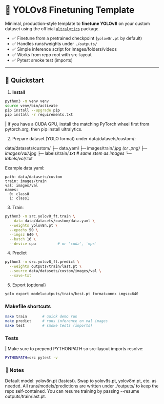 # 🔭 YOLOv8 Finetuning Template

Minimal, production-style template to **finetune YOLOv8** on your custom dataset using the official [`ultralytics`](https://github.com/ultralytics/ultralytics) package.

- ✅ Finetune from a pretrained checkpoint (`yolov8n.pt` by default)
- ✅ Handles runs/weights under `./outputs/`
- ✅ Simple inference script for images/folders/videos
- ✅ Works from repo root with src-layout
- ✅ Pytest smoke test (imports)

---

## 🚀 Quickstart

1) **Install**
```bash
python3 -m venv venv
source venv/bin/activate
pip install --upgrade pip
pip install -r requirements.txt
```

| If you have a CUDA GPU, install the matching PyTorch wheel first from pytorch.org, then pip install ultralytics.

2) Prepare dataset (YOLO format) under data/datasets/custom/:

data/datasets/custom/
├─ data.yaml
├─ images/train/*.jpg  (or .png)
├─ images/val/*.jpg
├─ labels/train/*.txt  # same stem as images
└─ labels/val/*.txt

Example data.yaml:

```# data/datasets/custom/data.yaml
path: data/datasets/custom
train: images/train
val: images/val
names:
  0: class0
  1: class1
```
3) Train:


```bash
python3 -m src.yolov8_ft.train \
  --data data/datasets/custom/data.yaml \
  --weights yolov8n.pt \
  --epochs 50 \
  --imgsz 640 \
  --batch 16 \
  --device cpu          # or 'cuda', 'mps'
```

4) Predict

```bash
python3 -m src.yolov8_ft.predict \
  --weights outputs/train/last.pt \
  --source data/datasets/custom/images/val \
  --save-txt
```

5) Export (optional)

```bash
yolo export model=outputs/train/best.pt format=onnx imgsz=640
```

### Makefile shortcuts

```bash 
make train       # quick demo run
make predict     # runs inference on val images
make test        # smoke tests (imports)
```

### Tests
| Make sure to prepend PYTHONPATH so src-layout imports resolve:

```bash
PYTHONPATH=src pytest -v
```


### 🧠 Notes
Default model: yolov8n.pt (fastest). Swap to yolov8s.pt, yolov8m.pt, etc. as needed.
All runs/models/predictions are written under ./outputs/ to keep the repo self-contained.
You can resume training by passing --resume outputs/train/last.pt.
